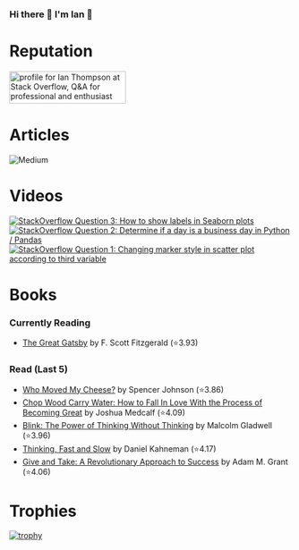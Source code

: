 ### Hi there 👋 I'm Ian 🙂

# Reputation
<a href="https://stackoverflow.com/users/6509519/ian-thompson"><img src="https://stackoverflow.com/users/flair/6509519.png?theme=dark" width="208" height="58" alt="profile for Ian Thompson at Stack Overflow, Q&amp;A for professional and enthusiast programmers" title="profile for Ian Thompson at Stack Overflow, Q&amp;A for professional and enthusiast programmers"></a>

# Articles
![Medium](https://github-read-medium-git-main.pahlevikun.vercel.app/latest?username=ianiat11&limit=6&theme=dracula)

# Videos
<!-- BEGIN YOUTUBE-CARDS -->
[![StackOverflow Question 3: How to show labels in Seaborn plots](https://ytcards.demolab.com/?id=QYfRsxFQ5lI&title=StackOverflow+Question+3%3A+How+to+show+labels+in+Seaborn+plots&lang=en&timestamp=1599508121&background_color=%230d1117&title_color=%23ffffff&stats_color=%23dedede&width=250 "StackOverflow Question 3: How to show labels in Seaborn plots")](https://www.youtube.com/watch?v=QYfRsxFQ5lI)
[![StackOverflow Question 2: Determine if a day is a business day in Python / Pandas](https://ytcards.demolab.com/?id=U9-vvk51-Ac&title=StackOverflow+Question+2%3A+Determine+if+a+day+is+a+business+day+in+Python+%2F+Pandas&lang=en&timestamp=1598928356&background_color=%230d1117&title_color=%23ffffff&stats_color=%23dedede&width=250 "StackOverflow Question 2: Determine if a day is a business day in Python / Pandas")](https://www.youtube.com/watch?v=U9-vvk51-Ac)
[![StackOverflow Question 1: Changing marker style in scatter plot according to third variable](https://ytcards.demolab.com/?id=KfXANG9X524&title=StackOverflow+Question+1%3A+Changing+marker+style+in+scatter+plot+according+to+third+variable&lang=en&timestamp=1598284234&background_color=%230d1117&title_color=%23ffffff&stats_color=%23dedede&width=250 "StackOverflow Question 1: Changing marker style in scatter plot according to third variable")](https://www.youtube.com/watch?v=KfXANG9X524)
<!-- END YOUTUBE-CARDS -->

# Books
### Currently Reading
<!-- GOODREADS-READING-LIST:START -->
- [The Great Gatsby](https://www.goodreads.com/review/show/5200184234?utm_medium=api&utm_source=rss) by F. Scott Fitzgerald (⭐️3.93)
<!-- GOODREADS-READING-LIST:END -->

### Read (Last 5)
<!-- GOODREADS-READ-LIST:START -->
- [Who Moved My Cheese?](https://www.goodreads.com/review/show/5200251595?utm_medium=api&utm_source=rss) by Spencer Johnson (⭐️3.86)
- [Chop Wood Carry Water: How to Fall In Love With the Process of Becoming Great](https://www.goodreads.com/review/show/5200218216?utm_medium=api&utm_source=rss) by Joshua Medcalf (⭐️4.09)
- [Blink: The Power of Thinking Without Thinking](https://www.goodreads.com/review/show/5200196295?utm_medium=api&utm_source=rss) by Malcolm Gladwell (⭐️3.96)
- [Thinking, Fast and Slow](https://www.goodreads.com/review/show/5200201744?utm_medium=api&utm_source=rss) by Daniel Kahneman (⭐️4.17)
- [Give and Take: A Revolutionary Approach to Success](https://www.goodreads.com/review/show/5200266836?utm_medium=api&utm_source=rss) by Adam M. Grant (⭐️4.06)
<!-- GOODREADS-READ-LIST:END -->

# Trophies
[![trophy](https://github-profile-trophy.vercel.app/?username=it176131&theme=dracula)](https://github.com/ryo-ma/github-profile-trophy)

<!--
**it176131/it176131** is a ✨ _special_ ✨ repository because its `README.md` (this file) appears on your GitHub profile.

Here are some ideas to get you started:

- 🔭 I’m currently working on ...
- 🌱 I’m currently learning ...
- 👯 I’m looking to collaborate on ...
- 🤔 I’m looking for help with ...
- 💬 Ask me about ...
- 📫 How to reach me: ...
- 😄 Pronouns: ...
- ⚡ Fun fact: ...
-->
